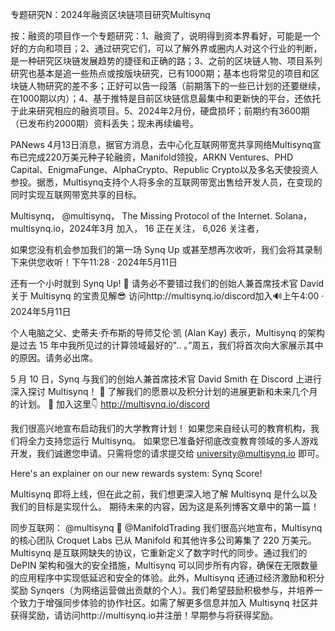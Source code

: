 专题研究N：2024年融资区块链项目研究Multisynq


按：融资的项目作一个专题研究：1、融资了，说明得到资本界看好，可能是一个好的方向和项目；2、通过研究它们，可以了解外界或圈内人对这个行业的判断，是一种研究区块链发展趋势的捷径和正确的路；3、之前的区块链人物、项目系列研究也基本是追一些热点或按版块研究，已有1000期；基本也将常见的项目和区块链人物研究的差不多；正好可以告一段落（前期落下的一些已计划的还要继续，在1000期以内）；4、基于推特是目前区块链信息最集中和更新快的平台，还依托于此来研究相应的融资项目。5、2024年2月份，硬盘损坏；前期约有3600期（已发布约2000期）资料丢失；现未再续编号。

PANews 4月13日消息，据官方消息，去中心化互联网带宽共享网络Multisynq宣布已完成220万美元种子轮融资，Manifold领投，ARKN Ventures、PHD Capital、EnigmaFunge、AlphaCrypto、Republic Crypto以及多名天使投资人参投。据悉，Multisynq支持个人将多余的互联网带宽出售给开发人员，在变现的同时实现互联网带宽共享的目标。

Multisynq，
@multisynq，
The Missing Protocol of the Internet.
Solana，multisynq.io，2024年3月 加入，
16 正在关注，
6,026 关注者，


如果您没有机会参加我们的第一场 Synq Up 或甚至想再次收听，我们会将其录制下来供您收听！下午11:28 · 2024年5月11日

还有一个小时就到 Synq Up! 🔀
请务必不要错过我们的创始人兼首席技术官 David 关于 Multisynq 的宝贵见解😎
访问http://multisynq.io/discord加入🔊上午4:00 · 2024年5月11日

个人电脑之父、史蒂夫·乔布斯的导师艾伦·凯 (Alan Kay) 表示，Multisynq 的架构是过去 15 年中我所见过的计算领域最好的".. 。”周五，我们将首次向大家展示其中的原因。请务必出席。

5 月 10 日，Synq 与我们的创始人兼首席技术官 David Smith 在 Discord 上进行深入探讨 Multisynq！ 🔀
了解我们的愿景以及积分计划的进展更新和未来几个月的计划。 👀
加入这里👇
http://multisynq.io/discord

我们很高兴地宣布启动我们的大学教育计划！
如果您来自经认可的教育机构，我们将全力支持您运行 Multisynq。
如果您已准备好彻底改变教育领域的多人游戏开发，我们诚邀您申请。只需将您的请求提交给 university@multisynq.io 即可。

Here's an explainer on our new rewards system: Synq Score!

Multisynq 即将上线，但在此之前，我们想更深入地了解 Multisynq 是什么以及我们的目标是实现什么。
期待未来的内容，因为这是系列博客文章中的第一篇！

同步互联网：
@multisynq
 🤝 
@ManifoldTrading
我们很高兴地宣布，Multisynq 的核心团队 Croquet Labs 已从 Manifold 和其他许多公司筹集了 220 万美元。
Multisynq 是互联网缺失的协议，它重新定义了数字时代的同步。通过我们的 DePIN 架构和强大的安全措施，Multisynq 可以同步所有内容，确保在无限数量的应用程序中实现低延迟和安全的体验。此外，Multisynq 还通过经济激励和积分奖励 Synqers（为网络运营做出贡献的个人）。我们希望鼓励积极参与，并培养一个致力于增强同步体验的协作社区。如需了解更多信息并加入 Multisynq 社区并获得奖励，请访问http://multisynq.io并注册！早期参与将获得奖励。



